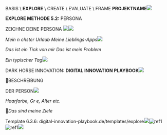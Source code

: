 ﻿BASIS   \   **EXPLORE**   \   CREATE   \   EVALUATE   \   FRAME **PROJEKTNAME![](Aspose.Words.334a09dd-19da-4ca2-9c1c-c3def5f82241.001.png)**

**EXPLORE METHODE 5.2:** PERSONA

ZEICHNE          DEINE PERSONA ![](Aspose.Words.334a09dd-19da-4ca2-9c1c-c3def5f82241.002.png)![](Aspose.Words.334a09dd-19da-4ca2-9c1c-c3def5f82241.003.png)

*Mein n chster Urlaub Meine Lieblings-Apps![](Aspose.Words.334a09dd-19da-4ca2-9c1c-c3def5f82241.004.png)*

*Das ist ein Tick von mir Das ist mein Problem* 

*Ein typischer Tag![](Aspose.Words.334a09dd-19da-4ca2-9c1c-c3def5f82241.005.png)*

DARK HORSE INNOVATION: **DIGITAL INNOVATION PLAYBOOK![](Aspose.Words.334a09dd-19da-4ca2-9c1c-c3def5f82241.006.png)**

BESCHREIBUNG  

DER PERSON![](Aspose.Words.334a09dd-19da-4ca2-9c1c-c3def5f82241.007.png)

*Haarfarbe, Gr  e, Alter etc.*

*Das sind meine Ziele*

Template 6.3.6: digital-innovation-playbook.de/templates/explore![](Aspose.Words.334a09dd-19da-4ca2-9c1c-c3def5f82241.008.png)![ref1]![ref1]![](Aspose.Words.334a09dd-19da-4ca2-9c1c-c3def5f82241.010.png)

[ref1]: Aspose.Words.334a09dd-19da-4ca2-9c1c-c3def5f82241.009.png

